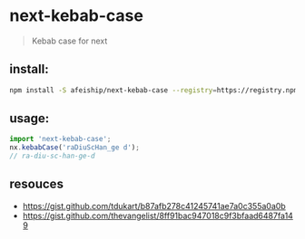 # next-kebab-case

> Kebab case for next

## install:

```bash
npm install -S afeiship/next-kebab-case --registry=https://registry.npm.taobao.org
```

## usage:

```js
import 'next-kebab-case';
nx.kebabCase('raDiuScHan_ge d');
// ra-diu-sc-han-ge-d
```

## resouces

- https://gist.github.com/tdukart/b87afb278c41245741ae7a0c355a0a0b
- https://gist.github.com/thevangelist/8ff91bac947018c9f3bfaad6487fa149
